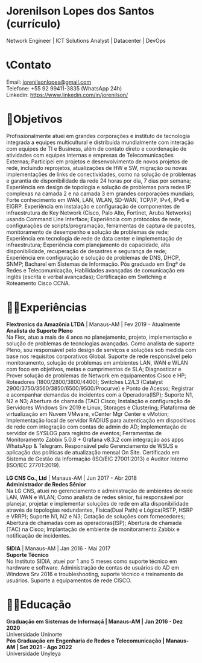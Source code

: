 # Jorenilson Lopes dos Santos (currículo)
Network Engineer | ICT Solutions Analyst | Datacenter | DevOps


# 📞Contato
Email: jorenilsonlopes@gmail.com
<br>Telefone: +55 92 99411-3835 (WhatsApp 24h)
<br>Linkedin: https://www.linkedin.com/in/jorenilson/

# 🎯Objetivos
Profissionalmente atuei em grandes corporações e instituto de tecnologia integrada a equipes
multicultural e distribuída mundialmente com interação com equipes de TI e Business, além de contato
direto e coordenação de atividades com equipes internas e empresas de Telecomunicações Externas;
Participei em projetos e desenvolvimento de novos projetos de rede, incluindo reprojetos, atualizações
de HW e SW, migração ou novas implementações de links de conectividades, como na solução de
problemas e garantia de disponibilidade da rede 24 horas por dia, 7 dias por semana; Experiência em
design de topologia e solução de problemas para redes IP complexas na camada 2 e na camada 3 em
grandes corporações mundiais; Forte conhecimento em WAN, LAN, WLAN, SD-WAN, TCP/IP, IPv4, IPv6 e
EIGRP. Experiência em instalação e configuração de componentes de infraestrutura de Key Network
(Cisco, Palo Alto, Fortinet, Aruba Networks) usando Command Line Interface; Experiência com
protocolos de rede, configurações de scripts/programação, ferramentas de captura de pacotes,
monitoramento de desempenho e solução de problemas de rede; Experiência em tecnologia de rede de
data center e implementação de infraestrutura; Experiência com planejamento de capacidade, alta
disponibilidade, recuperação de desastres e segurança de rede; Experiência em configuração e solução
de problemas de DNS, DHCP, SNMP;
Bacharel em Sistemas de Informação. Pós graduado em Engª de Redes e Telecomunicação, Habilidades
avançadas de comunicação em inglês (escrita e verbal avançadas); Certificação em Switching e
Roteamento Cisco CCNA.

# 👴🏽Experiências
<b>Flextronics da Amazônia LTDA</b> | Manaus-AM | Fev 2019 - Atualmente
<br><b>Analista de Suporte Pleno</b>
<br>Na Flex, atuo a mais de 4 anos no planejamento, projeto, implementação e solução de problemas de
tecnologias avançadas. Como analista de suporte Pleno, sou responsável pelo design de serviços e
soluções sob medida com base nos requisitos corporativos Global. Suporte de rede responsável pelo
monitoramento, solução de problemas em ambientes LAN, WAN e WLAN com foco em objetivos, metas
e cumprimentos de SLA; Diagnosticar e Prover solução de problemas de Network em equipamentos
Cisco e HP; Roteadores (1800/2800/3800/4400); Switches L2/L3 (Catalyst
2900/3750/3560/3850/6500/9500/Procurve) e Ponto de Acesso; Registrar e acompanhar demandas
de incidentes com a Operadora(ISP); Suporte N1, N2 e N3; Abertura de chamada (TAC) Cisco; Instalação
e configuração de Servidores Windows Srv 2019 e Linux, Storages e Clustering; Plataforma de
virtualização em Nuvem VMware, vCenter Mgr Center e vMotion; Implementação local de servidor
RADIUS para autenticação em dispositivos de rede com integração com contas de admin do AD;
Implementação de servidor de SYSLOG para registro de eventos; Ferramentas de Monitoramento
Zabbix 5.0.8 + Grafana v8.3.2 com integração aos apps WhatsApp & Telegram. Responsável pelo
Gerenciamento de WSUS e aplicação das políticas de atualização mensal On Site.
Certificado em Sistema de Gestão da Informação (ISO/EIC 27001:2013) e Auditor Interno (ISO/IEC
27701:2019).
<br>
<br>
<b>LG CNS Co., Ltd</b> | Manaus-AM | Jun 2017 - Abr 2018
<br><b>Administrador de Redes Sênior</b>
<br>Na LG CNS, atuei no gerenciamento e administração de ambientes de rede LAN, WAN e WLAN; Como
analista de redes sênior, fui responsável por planejar, projetar e implementar soluções de rede em alta
disponibilidade através de topologias redundantes, Física(Dual Path) e Lógica(RSTP, HSRP e VRRP);
Suporte N1, N2 e N3; Cotação de soluções com fornecedores; Abertura de chamadas com as
operadoras(ISP); Abertura de chamada (TAC) na Cisco;
Implantação de embiente de monitoramento Zabbix e notificação de incidentes.
<br>
<br>
<b>SIDIA</b> | Manaus-AM | Jan 2016 - Mai 2017
<br><b>Suporte Técnico</b>
<br>No Instituto SIDIA, atuei por 1 ano 5 meses como suporte técnico em hardware e software.
Administração de contas de usuários do AD em Windows Srv 2016 e troubleshooting, suporte técnico e
treinamento de usuários. Suporte a equipamentos de rede CISCO.

# ✍🏼Educação
<b>Graduação em Sistemas de Informaçã | Manaus-AM | Jan 2016 - Dez 2020</b>
<br>Universidade Uninorte
<br><b>Pós Graduação em Engenharia de Redes e Telecomunicação | Manaus-AM | Set 2021 - Ago 2022</b>
<br>Universidade Unyleya



